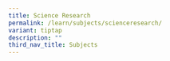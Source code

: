 ```yaml
---
title: Science Research
permalink: /learn/subjects/scienceresearch/
variant: tiptap
description: ""
third_nav_title: Subjects
---
```

<p></p>